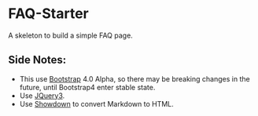 # FAQ-Starter
A skeleton to build a simple FAQ page.

## Side Notes:
- This use [Bootstrap](https://getbootstrap.com/) 4.0 Alpha, so there may be breaking changes in the future, until Bootstrap4 enter stable state.
- Use [JQuery3](https://jquery.com/).
- Use [Showdown](https://github.com/showdownjs/showdown) to convert Markdown to HTML.
